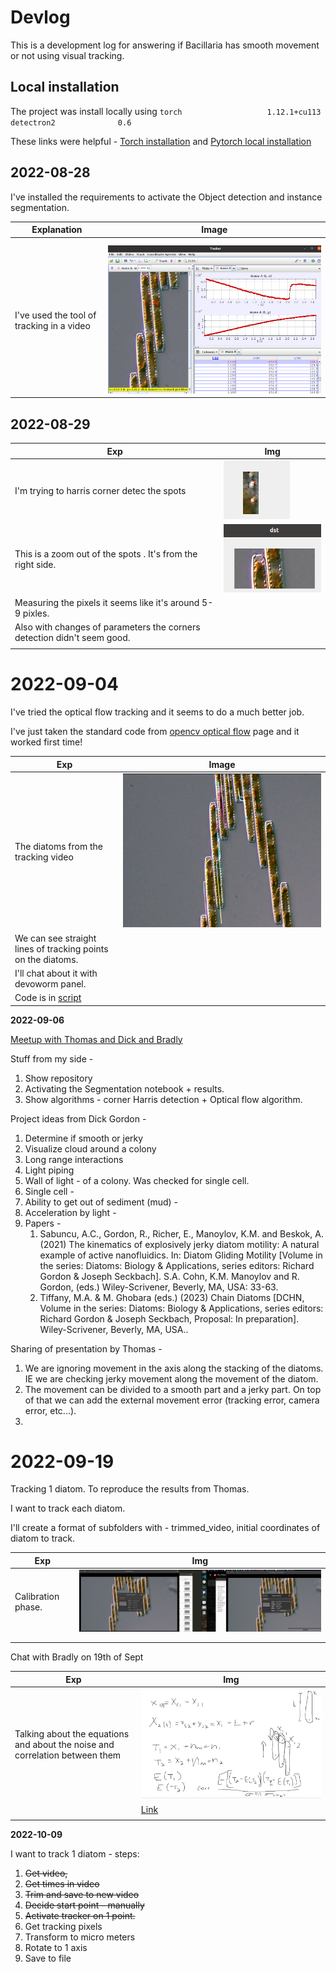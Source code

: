 # Devlog

This is a development log for answering if Bacillaria has smooth movement or not using visual tracking.

## Local installation

The project was install locally using 
`
torch                   1.12.1+cu113
detectron2              0.6
`

These links were helpful - [Torch installation](https://detectron2.readthedocs.io/en/latest/tutorials/install.html) and [Pytorch local installation](https://pytorch.org/get-started/locally/)



## 2022-08-28

I've installed the requirements to activate the Object detection and instance segmentation. 



| Explanation                               | Image                                                        |
| ----------------------------------------- | ------------------------------------------------------------ |
|                                           |                                                              |
|                                           |                                                              |
| I've used the tool of tracking in a video | ![image-20220828215750095](devlog.assets/image-20220828215750095.png) |



## 2022-08-29

| Exp                                                          | Img                                                          |
| ------------------------------------------------------------ | ------------------------------------------------------------ |
| I'm trying to harris corner detec the spots                  | ![image-20220829213227613](devlog.assets/image-20220829213227613.png) |
| This is a zoom out of the spots . It's from the right side.  | ![image-20220829213259745](devlog.assets/image-20220829213259745.png) |
| Measuring the pixels it seems like it's around 5-9 pixles.   |                                                              |
| Also with changes of parameters the corners detection didn't seem good. |                                                              |
|                                                              |                                                              |

# 2022-09-04

I've tried the optical flow tracking and it seems to do a much better job. 

I've just taken the standard code from [opencv optical flow](https://docs.opencv.org/3.4/d4/dee/tutorial_optical_flow.html) page and it worked first time!

| Exp                                                          | Image                                                        |
| ------------------------------------------------------------ | ------------------------------------------------------------ |
| The diatoms from the tracking video                          | ![image-20220904185543850](devlog.assets/image-20220904185543850.png) |
| We can see straight lines of tracking points on the diatoms. |                                                              |
| I'll chat about it with devoworm panel.                      |                                                              |
| Code is in [script](Smooth-Movement/opt_flow_track.py)       |                                                              |



**2022-09-06**

<u>Meetup with Thomas and Dick and Bradly</u>

Stuff from my side - 

1. Show repository 
2. Activating the Segmentation notebook + results. 
3. Show algorithms - corner Harris detection + Optical flow algorithm. 



Project ideas from Dick Gordon - 

1. Determine if smooth or jerky 
2. Visualize cloud around a colony 
3. Long range interactions 
4. Light piping 
5. Wall of light - of a colony. Was checked for single cell.
6. Single cell - 
7. Ability to get out of sediment (mud) - 
8. Acceleration by light - 
9. Papers - 
   1. Sabuncu, A.C., Gordon, R., Richer, E., Manoylov, K.M. and Beskok, A. (2021) The kinematics of explosively jerky diatom motility: A natural example of active nanofluidics. In:  Diatom Gliding Motility [Volume in the series: Diatoms: Biology & Applications, series editors: Richard Gordon & Joseph Seckbach]. S.A. Cohn, K.M. Manoylov and R. Gordon, (eds.) Wiley-Scrivener, Beverly, MA, USA: 33-63. 
   2. Tiffany, M.A. & M. Ghobara (eds.) (2023) Chain Diatoms [DCHN, Volume in the series: Diatoms: Biology & Applications, series editors: Richard Gordon & Joseph Seckbach, Proposal: In preparation]. Wiley-Scrivener, Beverly, MA, USA.. 

Sharing of presentation by Thomas - 

1. We are ignoring movement in the axis along the stacking of the diatoms. IE we are checking jerky movement along the movement of the diatom.
2. The movement can be divided to a smooth part and a jerky part. On top of that we can add the external movement error (tracking error, camera error, etc...).
3. 

# 2022-09-19

Tracking 1 diatom. To reproduce the results from Thomas.

I want to track each diatom. 

I'll create a format of subfolders with - trimmed_video, initial coordinates of diatom to track.

| Exp                | Img                                                          |
| ------------------ | ------------------------------------------------------------ |
| Calibration phase. | ![image-20220919144043814](devlog.assets/image-20220919144043814.png) |
|                    |                                                              |
|                    |                                                              |

Chat with Bradly on 19th of Sept

| Exp                                                          | Img                                                          |
| ------------------------------------------------------------ | ------------------------------------------------------------ |
| Talking about the equations and about the noise and correlation between them | ![image-20220919152720625](devlog.assets/image-20220919152720625.png) |
|                                                              | [Link](https://jamboard.google.com/d/1YlKtX_YqosTLvHO8j6gvSWQ3rVQxp1z1YlQujrOfo14/viewer?f=0) |
|                                                              |                                                              |

**2022-10-09**

I want to track 1 diatom - steps:

1. ~~Get video,~~ 
2. ~~Get times in video~~
3. ~~Trim and save to new video~~
4. ~~Decide start point - manually~~
5. ~~Activate tracker on 1 point.~~ 
6. Get tracking pixels
7. Transform to micro meters
8. Rotate to 1 axis
9. Save to file

